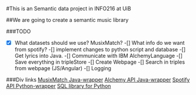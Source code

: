 #This is an Semantic data project in INFO216 at UiB

##We are going to create a semantic music library

###TODO

-[x] What datasets should we use? MusixMatch? 
-[] What info do we want from spotify?
    -[] implement changes to python script and database
-[] Get lyrics into Java.
-[] Communicate with IBM AlchemyLanguage
-[] Save everything in tripleStore
-[] Create Webpage
-[] Search in triples from webpage (JS/Angular)
-[] Logging

###Div links
[MusixMatch Java-wrapper](https://github.com/sachin-handiekar/jMusixMatch)
[Alchemy API Java-wrapper](https://github.com/kennycason/alchemyapi_java/tree/8-mavenize-and-refactoring)
[Spotify API Python-wrapper](https://github.com/plamere/spotipy)
[SQL library for Python](https://github.com/PyMySQL/PyMySQL)

